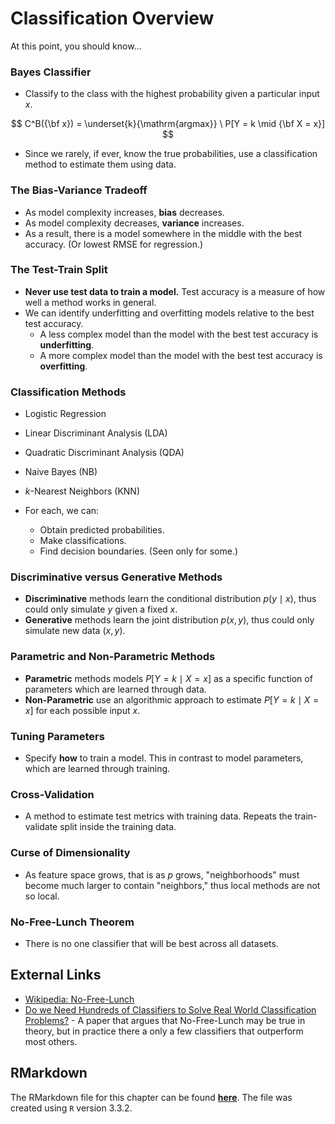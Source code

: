 # Classification Overview

At this point, you should know...

### Bayes Classifier

- Classify to the class with the highest probability given a particular input $x$.

$$
C^B({\bf x}) = \underset{k}{\mathrm{argmax}} \ P[Y = k \mid {\bf X = x}]
$$

- Since we rarely, if ever, know the true probabilities, use a classification method to estimate them using data.

### The Bias-Variance Tradeoff

- As model complexity increases, **bias** decreases.
- As model complexity decreases, **variance** increases.
- As a result, there is a model somewhere in the middle with the best accuracy. (Or lowest RMSE for regression.)

### The Test-Train Split

- **Never use test data to train a model.** Test accuracy is a measure of how well a method works in general.
- We can identify underfitting and overfitting models relative to the best test accuracy.
    - A less complex model than the model with the best test accuracy is **underfitting**.
    - A more complex model than the model with the best test accuracy is **overfitting**.
    
### Classification Methods

- Logistic Regression
- Linear Discriminant Analysis (LDA)
- Quadratic Discriminant Analysis (QDA)
- Naive Bayes (NB)
- $k$-Nearest Neighbors (KNN)

- For each, we can:
    - Obtain predicted probabilities.
    - Make classifications.
    - Find decision boundaries. (Seen only for some.)

### Discriminative versus Generative Methods

- **Discriminative** methods learn the conditional distribution $p(y \mid x)$, thus could only simulate $y$ given a fixed $x$.
- **Generative** methods learn the joint distribution $p(x, y)$, thus could only simulate new data $(x, y)$.

### Parametric and Non-Parametric Methods

- **Parametric** methods models $P[Y = k \mid X = x]$ as a specific function of parameters which are learned through data.
- **Non-Parametric** use an algorithmic approach to estimate $P[Y = k \mid X = x]$ for each possible input $x$.

### Tuning Parameters

- Specify **how** to train a model. This in contrast to model parameters, which are learned through training.

### Cross-Validation

- A method to estimate test metrics with training data. Repeats the train-validate split inside the training data.

### Curse of Dimensionality

- As feature space grows, that is as $p$ grows, "neighborhoods" must become much larger to contain "neighbors," thus local methods are not so local.

### No-Free-Lunch Theorem

- There is no one classifier that will be best across all datasets.


## External Links

- [Wikipedia: No-Free-Lunch](https://en.wikipedia.org/wiki/No_free_lunch_theorem)
- [Do we Need Hundreds of Classifiers to Solve Real World Classification Problems?](http://www.jmlr.org/papers/volume15/delgado14a/delgado14a.pdf) - A paper that argues that No-Free-Lunch may be true in theory, but in practice there a only a few classifiers that outperform most others.

## RMarkdown

The RMarkdown file for this chapter can be found [**here**](10-knn.Rmd). The file was created using `R` version 3.3.2.
